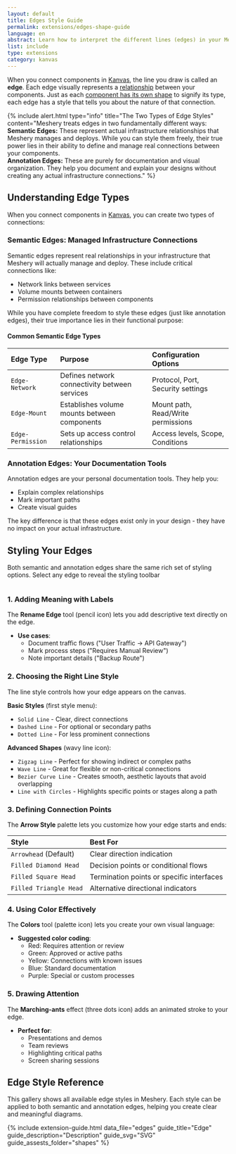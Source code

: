 ```yaml
---
layout: default
title: Edges Style Guide
permalink: extensions/edges-shape-guide
language: en
abstract: Learn how to interpret the different lines (edges) in your Meshery designs, from their style and color to their semantic meaning.
list: include
type: extensions
category: kanvas
---
```


When you connect components in [Kanvas](https://kanvas.new/), the line you draw is called an **edge**. Each edge visually represents a [relationship]({{site.baseurl}}/concepts/logical/relationships) between your components. Just as each [component has its own shape]({{site.baseurl}}/guides/configuration-management/identifying-components) to signify its type, each edge has a style that tells you about the nature of that connection.

{% include alert.html type="info" title="The Two Types of Edge Styles" content="Meshery treats edges in two fundamentally different ways:
<br><strong>Semantic Edges:</strong> These represent actual infrastructure relationships that Meshery manages and deploys. While you can style them freely, their true power lies in their ability to define and manage real connections between your components.
<br><strong>Annotation Edges:</strong> These are purely for documentation and visual organization. They help you document and explain your designs without creating any actual infrastructure connections." %}

## Understanding Edge Types

When you connect components in [Kanvas](https://kanvas.new/), you can create two types of connections:

### Semantic Edges: Managed Infrastructure Connections

Semantic edges represent real relationships in your infrastructure that Meshery will actually manage and deploy. These include critical connections like:
- Network links between services
- Volume mounts between containers
- Permission relationships between components

While you have complete freedom to style these edges (just like annotation edges), their true importance lies in their functional purpose:

#### Common Semantic Edge Types
| Edge Type | Purpose | Configuration Options |
| :--- | :--- | :--- |
| `Edge-Network` | Defines network connectivity between services | Protocol, Port, Security settings |
| `Edge-Mount` | Establishes volume mounts between components | Mount path, Read/Write permissions |
| `Edge-Permission` | Sets up access control relationships | Access levels, Scope, Conditions |

### Annotation Edges: Your Documentation Tools

Annotation edges are your personal documentation tools. They help you:
- Explain complex relationships
- Mark important paths
- Create visual guides

The key difference is that these edges exist only in your design - they have no impact on your actual infrastructure.

## Styling Your Edges

Both semantic and annotation edges share the same rich set of styling options. Select any edge to reveal the styling toolbar

![]()

### 1. Adding Meaning with Labels
The **Rename Edge** tool (pencil icon) lets you add descriptive text directly on the edge.
- **Use cases**:
  - Document traffic flows ("User Traffic → API Gateway")
  - Mark process steps ("Requires Manual Review")
  - Note important details ("Backup Route")

### 2. Choosing the Right Line Style
The line style controls how your edge appears on the canvas.

**Basic Styles** (first style menu):
- `Solid Line` - Clear, direct connections
- `Dashed Line` - For optional or secondary paths
- `Dotted Line` - For less prominent connections

**Advanced Shapes** (wavy line icon):
- `Zigzag Line` - Perfect for showing indirect or complex paths
- `Wave Line` - Great for flexible or non-critical connections
- `Bezier Curve Line` - Creates smooth, aesthetic layouts that avoid overlapping
- `Line with Circles` - Highlights specific points or stages along a path

### 3. Defining Connection Points
The **Arrow Style** palette lets you customize how your edge starts and ends:

| Style | Best For |
| :--- | :--- |
| `Arrowhead` (Default) | Clear direction indication |
| `Filled Diamond Head` | Decision points or conditional flows |
| `Filled Square Head` | Termination points or specific interfaces |
| `Filled Triangle Head` | Alternative directional indicators |

### 4. Using Color Effectively
The **Colors** tool (palette icon) lets you create your own visual language:
- **Suggested color coding**:
  - Red: Requires attention or review
  - Green: Approved or active paths
  - Yellow: Connections with known issues
  - Blue: Standard documentation
  - Purple: Special or custom processes

### 5. Drawing Attention
The **Marching-ants** effect (three dots icon) adds an animated stroke to your edge.
- **Perfect for**:
  - Presentations and demos
  - Team reviews
  - Highlighting critical paths
  - Screen sharing sessions

## Edge Style Reference

This gallery shows all available edge styles in Meshery. Each style can be applied to both semantic and annotation edges, helping you create clear and meaningful diagrams.

{% include extension-guide.html
  data_file="edges"
  guide_title="Edge"
  guide_description="Description"
  guide_svg="SVG"
  guide_assests_folder="shapes"
%}